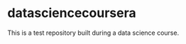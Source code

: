 datasciencecoursera
===================
This is a test repository built during a data science course.
